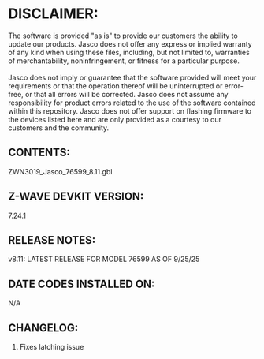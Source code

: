 # DISCLAIMER:
The software is provided "as is" to provide our customers the ability to update our products. Jasco does not offer any express or implied warranty of any kind when using these files, including, but not limited to, warranties of merchantability, noninfringement, or fitness for a particular purpose.<br>
<br>
Jasco does not imply or guarantee that the software provided will meet your requirements or that the operation thereof will be uninterrupted or error-free, or that all errors will be corrected. Jasco does not assume any responsibility for product errors related to the use of the software contained within this repository. Jasco does not offer support on flashing firmware to the devices listed here and are only provided as a courtesy to our customers and the community.

## CONTENTS:
ZWN3019_Jasco_76599_8.11.gbl

## Z-WAVE DEVKIT VERSION:
7.24.1

## RELEASE NOTES:
v8.11: LATEST RELEASE FOR MODEL 76599 AS OF 9/25/25

## DATE CODES INSTALLED ON:
N/A

## CHANGELOG:
1. Fixes latching issue
